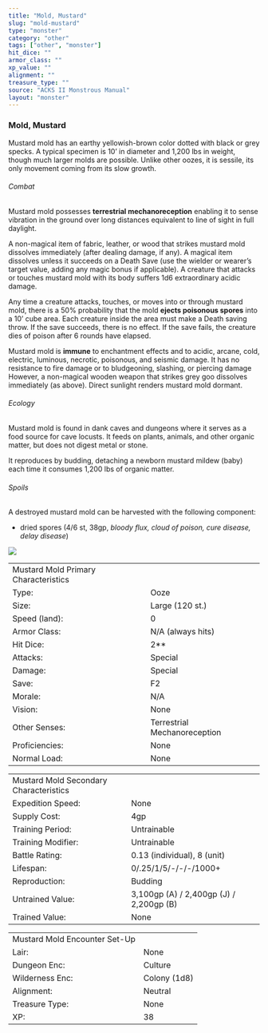 ```yaml
---
title: "Mold, Mustard"
slug: "mold-mustard"
type: "monster"
category: "other"
tags: ["other", "monster"]
hit_dice: ""
armor_class: ""
xp_value: ""
alignment: ""
treasure_type: ""
source: "ACKS II Monstrous Manual"
layout: "monster"
---
```


### Mold, Mustard

Mustard mold has an earthy yellowish-brown color dotted with black or grey specks. A typical
specimen is 10’ in diameter and 1,200 lbs in weight, though much larger molds are possible. Unlike
other oozes, it is sessile, its only movement coming from its slow growth.

###### Combat

Mustard mold possesses **terrestrial mechanoreception** enabling it to sense vibration in the
ground over long distances equivalent to line of sight in full daylight.

A non-magical item of fabric, leather, or wood that strikes mustard mold dissolves immediately
(after dealing damage, if any). A magical item dissolves unless it succeeds on a Death Save (use the
wielder or wearer’s target value, adding any magic bonus if applicable). A creature that attacks or
touches mustard mold with its body suffers 1d6 extraordinary acidic damage.

Any time a creature attacks, touches, or moves into or through mustard mold, there is a 50%
probability that the mold **ejects poisonous spores** into a 10’ cube area. Each creature inside the
area must make a Death saving throw. If the save succeeds, there is no effect. If the save fails,
the creature dies of poison after 6 rounds have elapsed.

Mustard mold is **immune** to enchantment effects and to acidic, arcane, cold, electric, luminous,
necrotic, poisonous, and seismic damage. It has no resistance to fire damage or to bludgeoning,
slashing, or piercing damage However, a non-magical wooden weapon that strikes grey goo dissolves
immediately (as above). Direct sunlight renders mustard mold dormant.

###### Ecology

Mustard mold is found in dank caves and dungeons where it serves as a food source for cave locusts.
It feeds on plants, animals, and other organic matter, but does not digest metal or stone.

It reproduces by budding, detaching a newborn mustard mildew (baby) each time it consumes 1,200 lbs
of organic matter.

###### Spoils

A destroyed mustard mold can be harvested with the following component:

* dried spores (4/6 st, 38gp, *bloody flux, cloud of poison, cure disease, delay disease*)

![](data:image/png;base64...)

|  |  |
| --- | --- |
| Mustard Mold Primary Characteristics | |
| Type: | Ooze |
| Size: | Large (120 st.) |
| Speed (land): | 0 |
| Armor Class: | N/A (always hits) |
| Hit Dice: | 2\*\* |
| Attacks: | Special |
| Damage: | Special |
| Save: | F2 |
| Morale: | N/A |
| Vision: | None |
| Other Senses: | Terrestrial Mechanoreception |
| Proficiencies: | None |
| Normal Load: | None |

|  |  |
| --- | --- |
| Mustard Mold Secondary Characteristics | |
| Expedition Speed: | None |
| Supply Cost: | 4gp |
| Training Period: | Untrainable |
| Training Modifier: | Untrainable |
| Battle Rating: | 0.13 (individual), 8 (unit) |
| Lifespan: | 0/.25/1/5/-/-/-/1000+ |
| Reproduction: | Budding |
| Untrained Value: | 3,100gp (A) / 2,400gp (J) / 2,200gp (B) |
| Trained Value: | None |

|  |  |
| --- | --- |
| Mustard Mold Encounter Set-Up | |
| Lair: | None |
| Dungeon Enc: | Culture |
| Wilderness Enc: | Colony (1d8) |
| Alignment: | Neutral |
| Treasure Type: | None |
| XP: | 38 |
